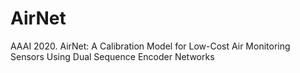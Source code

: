 # AirNet
AAAI 2020. AirNet: A Calibration Model for Low-Cost Air Monitoring Sensors Using Dual Sequence Encoder Networks

